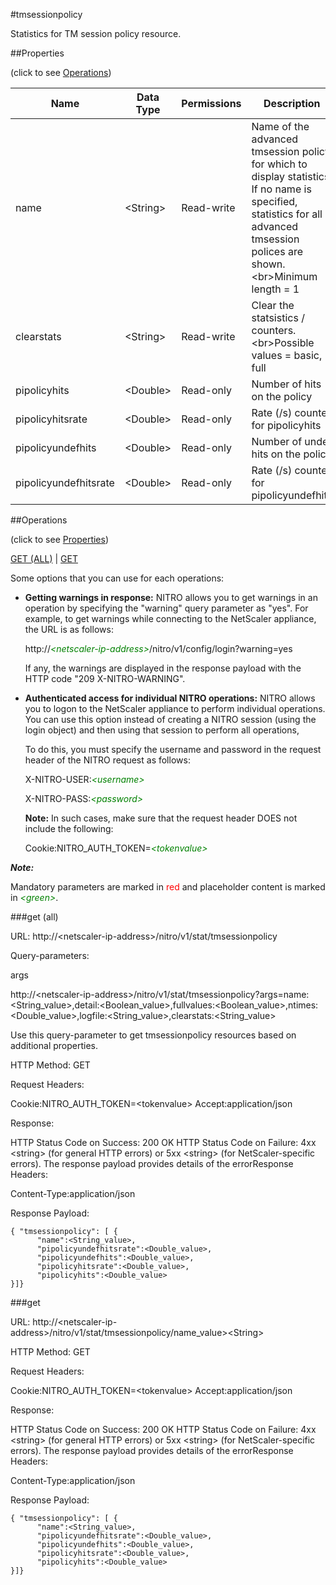 #tmsessionpolicy

Statistics for TM session policy resource.


##Properties 
<span>(click to see [Operations](#operations))</span>


<table><thead><tr><th>Name</th><th> Data Type</th><th> Permissions</th><th>Description</th></tr></thead><tbody><tr><td>name</td><td>&lt;String></td><td>Read-write</td><td>Name of the advanced tmsession policy for which to display statistics. If no name is specified, statistics for all advanced tmsession polices are shown.&lt;br>Minimum length = 1</td><tr><tr><td>clearstats</td><td>&lt;String></td><td>Read-write</td><td>Clear the statsistics / counters.&lt;br>Possible values = basic, full</td><tr><tr><td>pipolicyhits</td><td>&lt;Double></td><td>Read-only</td><td>Number of hits on the policy</td><tr><tr><td>pipolicyhitsrate</td><td>&lt;Double></td><td>Read-only</td><td>Rate (/s) counter for pipolicyhits</td><tr><tr><td>pipolicyundefhits</td><td>&lt;Double></td><td>Read-only</td><td>Number of undef hits on the policy</td><tr><tr><td>pipolicyundefhitsrate</td><td>&lt;Double></td><td>Read-only</td><td>Rate (/s) counter for pipolicyundefhits</td><tr></tbody></table>
##Operations 
<span>(click to see [Properties](#properties))</span>


[GET (ALL)](#get-(all)) | [GET](#get)


Some options that you can use for each operations:
<ul><li><p><b>Getting warnings in response:</b> NITRO allows you to get warnings in an operation by specifying the "warning" query parameter as "yes". For example, to get warnings while connecting to the NetScaler appliance, the URL is as follows:</p><p>http://<span style="color:green;font-style:italic;">&lt;netscaler-ip-address&gt;</span>/nitro/v1/config/login?warning=yes</p><p>If any, the warnings are displayed in the response payload with the HTTP code "209 X-NITRO-WARNING".</p></li><li><p><b>Authenticated access for individual NITRO operations:</b> NITRO allows you to logon to the NetScaler appliance to perform individual operations. You can use this option instead of creating a NITRO session (using the login object) and then using that session to perform all operations,</p><p>To do this, you must specify the username and password in the request header of the NITRO request as follows:</p><p>X-NITRO-USER:<span style="color:green;font-style:italic;">&lt;username&gt;</span></p><p>X-NITRO-PASS:<span style="color:green;font-style:italic;">&lt;password&gt;</span></p><p><b>Note:</b> In such cases, make sure that the request header DOES not include the following:</p><p>Cookie:NITRO_AUTH_TOKEN=<span style="color:green;font-style:italic;">&lt;tokenvalue&gt;</span></p></li></ul>



***Note:*** 
Mandatory parameters are marked in <span style="color:#FF0000;">red</span> and placeholder content is marked in <span style="color:green;font-style:italic">&lt;green&gt;</span>.

###get (all)



URL: http://&lt;netscaler-ip-address&gt;/nitro/v1/stat/tmsessionpolicy
Query-parameters:
args
http://&lt;netscaler-ip-address&gt;/nitro/v1/stat/tmsessionpolicy?args=name:&lt;String_value&gt;,detail:&lt;Boolean_value&gt;,fullvalues:&lt;Boolean_value&gt;,ntimes:&lt;Double_value&gt;,logfile:&lt;String_value&gt;,clearstats:&lt;String_value&gt;
Use this query-parameter to get tmsessionpolicy resources based on additional properties.



HTTP Method: GET
Request Headers:

Cookie:NITRO_AUTH_TOKEN=&lt;tokenvalue&gt;Accept:application/json

Response:
HTTP Status Code on Success: 200 OKHTTP Status Code on Failure: 4xx &lt;string&gt; (for general HTTP errors) or 5xx &lt;string&gt; (for NetScaler-specific errors). The response payload provides details of the errorResponse Headers:

Content-Type:application/json

Response Payload: ```{ "tmsessionpolicy": [ {      "name":<String_value>,      "pipolicyundefhitsrate":<Double_value>,      "pipolicyundefhits":<Double_value>,      "pipolicyhitsrate":<Double_value>,      "pipolicyhits":<Double_value>}]}```



###get



URL: http://&lt;netscaler-ip-address&gt;/nitro/v1/stat/tmsessionpolicy/name_value&gt;&lt;String&gt;
HTTP Method: GET
Request Headers:

Cookie:NITRO_AUTH_TOKEN=&lt;tokenvalue&gt;Accept:application/json

Response:
HTTP Status Code on Success: 200 OKHTTP Status Code on Failure: 4xx &lt;string&gt; (for general HTTP errors) or 5xx &lt;string&gt; (for NetScaler-specific errors). The response payload provides details of the errorResponse Headers:

Content-Type:application/json

Response Payload: ```{ "tmsessionpolicy": [ {      "name":<String_value>,      "pipolicyundefhitsrate":<Double_value>,      "pipolicyundefhits":<Double_value>,      "pipolicyhitsrate":<Double_value>,      "pipolicyhits":<Double_value>}]}```



